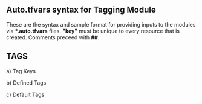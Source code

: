## Auto.tfvars syntax for Tagging Module
These are the syntax and sample format for providing inputs to the modules via <b>*.auto.tfvars</b> files.
<b>"key"</b> must be unique to every resource that is created.
Comments preceed with <b>##</b>.

## TAGS
a) Tag Keys

b) Defined Tags

c) Default Tags
 